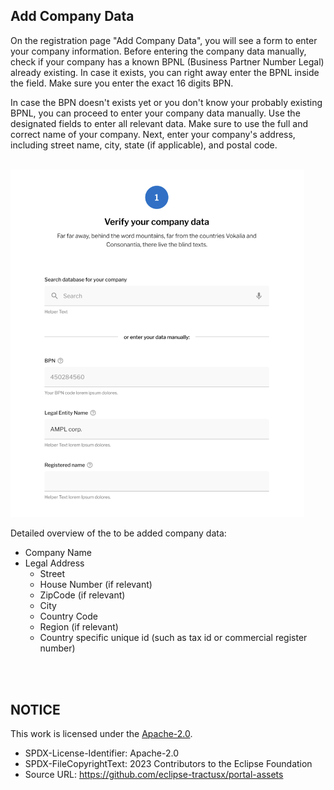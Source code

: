 ## Add Company Data

On the registration page "Add Company Data", you will see a form to enter your company information.
Before entering the company data manually, check if your company has a known BPNL (Business Partner Number Legal) already existing.
In case it exists, you can right away enter the BPNL inside the field. Make sure you enter the exact 16 digits BPN.

In case the BPN doesn't exists yet or you don't know your probably existing BPNL, you can proceed to enter your company data manually.
Use the designated fields to enter all relevant data. Make sure to use the full and correct name of your company.
Next, enter your company's address, including street name, city, state (if applicable), and postal code.

<br>
<img width="470" alt="image" src="https://raw.githubusercontent.com/eclipse-tractusx/portal-assets/main/docs/static/registration-data-input.png">
<br>

Detailed overview of the to be added company data:

- Company Name
- Legal Address
  - Street
  - House Number (if relevant)
  - ZipCode (if relevant)
  - City
  - Country Code
  - Region (if relevant)
  - Country specific unique id (such as tax id or commercial register number)

<br>
<br>

## NOTICE

This work is licensed under the [Apache-2.0](https://www.apache.org/licenses/LICENSE-2.0).

- SPDX-License-Identifier: Apache-2.0
- SPDX-FileCopyrightText: 2023 Contributors to the Eclipse Foundation
- Source URL: https://github.com/eclipse-tractusx/portal-assets
